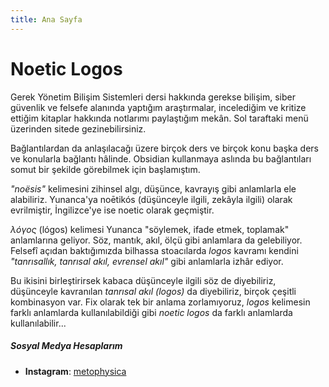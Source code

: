 ```yaml
---
title: Ana Sayfa
---
```

# Noetic Logos

Gerek Yönetim Bilişim Sistemleri dersi hakkında gerekse bilişim, siber güvenlik ve felsefe alanında yaptığım araştırmalar, incelediğim ve kritize ettiğim kitaplar hakkında notlarımı paylaştığım mekân. Sol taraftaki menü üzerinden sitede gezinebilirsiniz.

Bağlantılardan da anlaşılacağı üzere birçok ders ve birçok konu başka ders ve konularla bağlantı hâlinde. Obsidian kullanmaya aslında bu bağlantıları somut bir şekilde görebilmek için başlamıştım. 

*"noësis"* kelimesini zihinsel algı, düşünce, kavrayış gibi anlamlarla ele alabiliriz. Yunanca'ya noētikós (düşünceyle ilgili, zekâyla ilgili) olarak evrilmiştir, İngilizce'ye ise noetic olarak geçmiştir.

*λόγος* (lógos) kelimesi Yunanca "söylemek, ifade etmek, toplamak" anlamlarına geliyor. Söz, mantık, akıl, ölçü gibi anlamlara da gelebiliyor. Felsefî açıdan baktığımızda bilhassa stoacılarda *logos* kavramı kendini *"tanrısallık, tanrısal akıl, evrensel akıl"* gibi anlamlarla izhâr ediyor.

Bu ikisini birleştirirsek kabaca düşünceyle ilgili söz de diyebiliriz, düşünceyle kavranılan *tanrısal akıl (logos)* da diyebiliriz, birçok çeşitli kombinasyon var. Fix olarak tek bir anlama zorlamıyoruz, *logos* kelimesin farklı anlamlarda kullanılabildiği gibi *noetic logos* da farklı anlamlarda kullanılabilir...

##### Sosyal Medya Hesaplarım
- **Instagram**: [metophysica](https://www.instagram.com/metophysica)